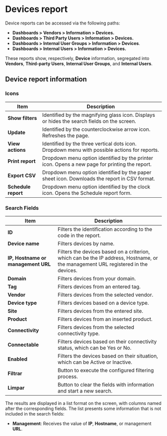 # Devices report

Device reports can be accessed via the following paths:

- **Dashboards > Vendors > Information > Devices.**
- **Dashboards > Third Party Users > Information > Devices.**
- **Dashboards > Internal User Groups > Information > Devices**.
- **Dashboards > Internal Users > Information > Devices.**

These reports show, respectively, **Device** information, segregated into **Vendors**, **Third-party Users**, **Internal User Groups**, and **Internal Users**.

## Device report information

### Icons

| Item          | Description                                                          |
| ------------- | -------------------------------------------------------------------- |
| **Show filters**  | Identified by the magnifying glass icon. Displays or hides the search fields on the screen. |
| **Update**        | Identified by the counterclockwise arrow icon. Refreshes the page.    |
| **View actions**  | Identified by the three vertical dots icon. Dropdown menu with possible actions for reports. |
| **Print report**  | Dropdown menu option identified by the printer icon. Opens a new page for printing the report. |
| **Export CSV**    | Dropdown menu option identified by the paper sheet icon. Downloads the report in CSV format. |
| **Schedule report**| Dropdown menu option identified by the clock icon. Opens the Schedule report form. |

### Search Fields

| Item                        | Description                                                             |
| --------------------------- | ------------------------------------------------------------------------|
| **ID**                          | Filters the identification according to the code in the report.        |
| **Device name**                 | Filters devices by name.                                               |
| **IP, Hostname or management URL** | Filters the devices based on a criterion, which can be the IP address, Hostname, or the management URL registered in the devices. |
| **Domain**                      | Filters devices from your domain.                                       |
| **Tag**                         | Filters devices from an entered tag.                                    |
| **Vendor**                      | Filters devices from the selected vendor.                               |
| **Device type**                 | Filters devices based on a device type.                                 |
| **Site**                        | Filters devices from the entered site.                                  |
| **Product**                     | Filters devices from an inserted product.                               |
| **Connectivity**                | Filters devices from the selected connectivity type.                    |
| **Connectable**                 | Filters devices based on their connectivity status, which can be Yes or No. |
| **Enabled**                     | Filters the devices based on their situation, which can be Active or Inactive. |
| **Filtrar**                     | Button to execute the configured filtering process.                     |
| **Limpar**                      | Button to clear the fields with information and start a new search.     |

The results are displayed in a list format on the screen, with columns named after the corresponding fields. The list presents some information that is not included in the search fields:

- **Management**: Receives the value of **IP**, **Hostname**, or management **URL**.
